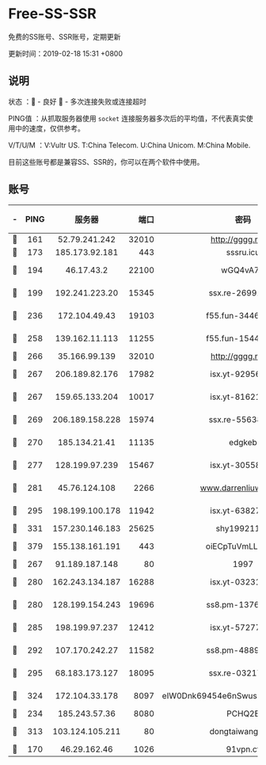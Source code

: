 # Free-SS-SSR

免费的SS账号、SSR账号，定期更新

更新时间：2019-02-18 15:31 +0800

## 说明

状态     ：🙂 - 良好 🙁 - 多次连接失败或连接超时

PING值   ：从抓取服务器使用 `socket` 连接服务器多次后的平均值，不代表真实使用中的速度，仅供参考。

V/T/U/M  ：V:Vultr US. T:China Telecom. U:China Unicom. M:China Mobile.

目前这些账号都是兼容SS、SSR的，你可以在两个软件中使用。

## 账号

|-|PING|服务器|端口|密码|加密方式|区域|V/T/U/M|
|:----:|:----:|:-----:|-----:|:----:|:----:|:----:|:----:|
|🙂|161|52.79.241.242|32010|http://gggg.rocks|chacha20|KR|9↑/9↑/10↑/9↑|
|🙂|173|185.173.92.181|443|sssru.icu|rc4-md5|RU|8↑/10↑/9↑/9↑|
|🙂|194|46.17.43.2|22100|wGQ4vA7D|aes-256-gcm|RU|5↑/10↑/10↑/10↑|
|🙂|199|192.241.223.20|15345|ssx.re-26991809|aes-256-cfb|US|10↑/10↑/10↑/10↑|
|🙂|236|172.104.49.43|19103|f55.fun-34462063|aes-256-cfb|SG|9↓/10↑/10↑/10↑|
|🙂|258|139.162.11.113|11255|f55.fun-15440385|aes-256-cfb|SG|8↑/10↑/10↑/10↑|
|🙂|266|35.166.99.139|32010|http://gggg.rocks|chacha20|US|10↑/10↑/10↑/10↑|
|🙂|267|206.189.82.176|17982|isx.yt-92956496|aes-256-cfb|SG|9↑/9↑/9↑/9↑|
|🙂|267|159.65.133.204|10017|isx.yt-81621873|aes-256-cfb|SG|9↑/9↑/9↑/9↑|
|🙂|269|206.189.158.228|15974|ssx.re-55638136|aes-256-cfb|SG|10↑/10↑/10↑/10↑|
|🙂|270|185.134.21.41|11135|edgkeb|aes-256-cfb|GB|10↑/10↑/10↑/10↑|
|🙂|277|128.199.97.239|15467|isx.yt-30558820|aes-256-cfb|SG|9↑/9↑/9↑/9↑|
|🙂|281|45.76.124.108|2266|www.darrenliuwei.com|aes-256-cfb|AU|10↑/10↑/10↑/10↑|
|🙂|295|198.199.100.178|11942|isx.yt-63827484|aes-256-cfb|US|9↑/9↑/9↑/9↑|
|🙂|331|157.230.146.183|25625|shy19921124|rc4-md5|US|10↑/10↑/10↑/10↑|
|🙂|379|155.138.161.191|443|oiECpTuVmLLxk4Ts|aes-256-cfb|US|10↑/10↑/10↑/10↑|
|🙂|267|91.189.187.148|80|1997|chacha20|US|10↑/9↑/8↑/9↑|
|🙂|280|162.243.134.187|16288|isx.yt-03231307|aes-256-cfb|US|9↑/9↑/9↑/9↑|
|🙂|280|128.199.154.243|19696|ss8.pm-13766186|aes-256-cfb|SG|10↑/10↑/10↑/10↑|
|🙂|285|198.199.97.237|12412|isx.yt-57277437|aes-256-cfb|US|9↑/9↑/8↑/9↑|
|🙂|292|107.170.242.27|11582|ss8.pm-48893072|aes-256-cfb|US|10↑/10↑/10↑/10↑|
|🙂|295|68.183.173.127|18095|ssx.re-03217186|aes-256-cfb|US|10↑/10↑/10↑/10↑|
|🙂|324|172.104.33.178|8097|eIW0Dnk69454e6nSwuspv9DmS201tQ0D|aes-256-cfb|SG|10↑/10↑/10↑/10↑|
|🙂|234|185.243.57.36|8080|PCHQ2E|rc4-md5|US|9↑/9↑/9↑/8↑|
|🙂|313|103.124.105.211|80|dongtaiwang.com|aes-256-cfb|US|9↓/10↑/10↑/10↑|
|🙁|170|46.29.162.46|1026|91vpn.cf|rc4-md5|RU|10↑/10↑/10↑/10↑|
